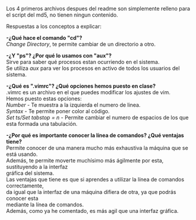 Los 4 primeros archivos despues del readme son simplemente relleno para el script del md5, no tienen ningun contenido.  

Respuestas a los conceptos a explicar:  

**-¿Qué hace el comando "cd"?**  
_Change Directory_, te permite cambiar de un directorio a otro.  

**-¿Y "ps"? ¿Por qué lo usamos con "aux"?**  
Sirve para saber qué procesos estan ocurriendo en el sistema.  
Se utiliza _aux_ para ver los procesos en activo de todos los usuarios del sistema.  

**-¿Qué es ".vimrc"? ¿Qué opciones hemos puesto en clase?**  
.vimrc es un archivo en el que puedes modificar los ajustes de vim.  
Hemos puesto estas opciones:  
_Number_ - Te muestra a la izquierda el numero de linea.  
_Syntax_ - Te permite poner color al código.  
_Set ts/Set tabstop = n_ - Permite cambiar el numero de espacios de los que esta formada una tabulación.  

**-¿Por qué es importante conocer la línea de comandos? ¿Qué ventajas tiene?**  
Permite conocer de una manera mucho más exhaustiva la máquina que se está usando.  
Además, te permite moverte muchísimo más ágilmente por esta, sustituyendo a la interfaz  
gráfica del sistema.  
Las ventajas que tiene es que si aprendes a utilizar la línea de comandos correctamente,  
da igual que la interfaz de una máquina difiera de otra, ya que podrás conocer esta  
mediante la línea de comandos.  
Además, como ya he comentado, es más agil que una interfaz gráfica.  
